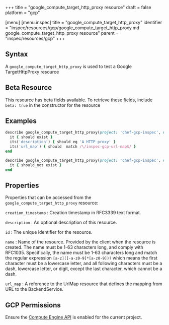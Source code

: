 +++
title = "google_compute_target_http_proxy resource"
draft = false
platform = "gcp"

[menu]
  [menu.inspec]
    title = "google_compute_target_http_proxy"
    identifier = "inspec/resources/gcp/google_compute_target_http_proxy.md google_compute_target_http_proxy resource"
    parent = "inspec/resources/gcp"
+++

## Syntax

A `google_compute_target_http_proxy` is used to test a Google TargetHttpProxy resource

## Beta Resource

This resource has beta fields available. To retrieve these fields, include `beta: true` in the constructor for the resource

## Examples

```ruby
describe google_compute_target_http_proxy(project: 'chef-gcp-inspec', name: 'inspec-gcp-http-proxy') do
  it { should exist }
  its('description') { should eq 'A HTTP proxy' }
  its('url_map') { should  match /\/inspec-gcp-url-map$/ }
end

describe google_compute_target_http_proxy(project: 'chef-gcp-inspec', name: 'nonexistent') do
  it { should_not exist }
end
```

## Properties

Properties that can be accessed from the `google_compute_target_http_proxy` resource:

`creation_timestamp`
: Creation timestamp in RFC3339 text format.

`description`
: An optional description of this resource.

`id`
: The unique identifier for the resource.

`name`
: Name of the resource. Provided by the client when the resource is created. The name must be 1-63 characters long, and comply with RFC1035. Specifically, the name must be 1-63 characters long and match the regular expression `[a-z]([-a-z0-9]*[a-z0-9])?` which means the first character must be a lowercase letter, and all following characters must be a dash, lowercase letter, or digit, except the last character, which cannot be a dash.

`url_map`
: A reference to the UrlMap resource that defines the mapping from URL to the BackendService.

## GCP Permissions

Ensure the [Compute Engine API](https://console.cloud.google.com/apis/library/compute.googleapis.com/) is enabled for the current project.
